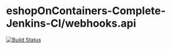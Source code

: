 # eshopOnContainers-Complete-Jenkins-CI/webhooks.api

[![Build Status](http://abouhamed-jenkins.eastus.cloudapp.azure.com:8080/buildStatus/icon?job=eshopOnContainers-Complete-Jenkins-CI%2Fwebhooks.api)](http://abouhamed-jenkins.eastus.cloudapp.azure.com:8080/job/eshopOnContainers-Complete-Jenkins-CI/job/webhooks.api/)